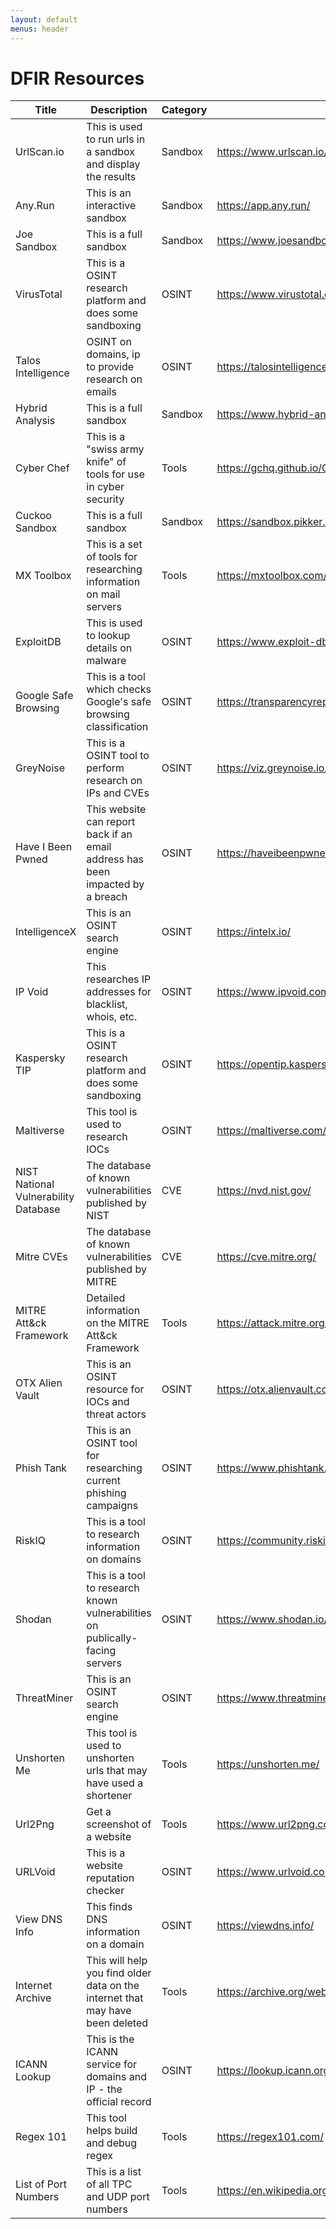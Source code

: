 ```yaml
---
layout: default
menus: header
---
```


# DFIR Resources


| Title                                | Description                                                                      | Category | URL                                                                                                                                                             |   |
|--------------------------------------|----------------------------------------------------------------------------------|----------|-----------------------------------------------------------------------------------------------------------------------------------------------------------------|---|
| UrlScan.io                           | This is used to run urls in a sandbox and display the results                    | Sandbox  | <a href="https://www.urlscan.io/"   target="_blank">https://www.urlscan.io/</a>                                                                                 |   |
| Any.Run                              | This is an interactive sandbox                                                   | Sandbox  | <a href="https://app.any.run/"   target="_blank">https://app.any.run/</a>                                                                                       |   |
| Joe Sandbox                          | This is a full sandbox                                                           | Sandbox  | <a href="https://www.joesandbox.com/"   target="_blank">https://www.joesandbox.com/</a>                                                                         |   |
| VirusTotal                           | This is a OSINT research platform and does some sandboxing                       | OSINT    | <a href="https://www.virustotal.com/"   target="_blank">https://www.virustotal.com/</a>                                                                         |   |
| Talos Intelligence                   | OSINT on domains, ip to provide research on emails                               | OSINT    | <a href="https://talosintelligence.com/"   target="_blank">https://talosintelligence.com/</a>                                                                   |   |
| Hybrid Analysis                      | This is a full sandbox                                                           | Sandbox  | <a href="https://www.hybrid-analysis.com/"   target="_blank">https://www.hybrid-analysis.com/</a>                                                               |   |
| Cyber Chef                           | This is a "swiss army knife" of tools for use in cyber security                  | Tools    | <a href="https://gchq.github.io/CyberChef/"   target="_blank">https://gchq.github.io/CyberChef/</a>                                                             |   |
| Cuckoo Sandbox                       | This is a full sandbox                                                           | Sandbox  | <a href="https://sandbox.pikker.ee/"   target="_blank">https://sandbox.pikker.ee/</a>                                                                           |   |
| MX Toolbox                           | This is a set of tools for researching information on mail servers               | Tools    | <a href="https://mxtoolbox.com/"   target="_blank">https://mxtoolbox.com/</a>                                                                                   |   |
| ExploitDB                            | This is used to lookup details on malware                                        | OSINT    | <a href="https://www.exploit-db.com/"   target="_blank">https://www.exploit-db.com/</a>                                                                         |   |
| Google Safe Browsing                 | This is a tool which checks Google's safe browsing classification                | OSINT    | <a   href="https://transparencyreport.google.com/safe-browsing/search"   target="_blank">https://transparencyreport.google.com/safe-browsing/search</a>         |   |
| GreyNoise                            | This is a OSINT tool to perform research on IPs and CVEs                         | OSINT    | <a href="https://viz.greynoise.io/"   target="_blank">https://viz.greynoise.io/</a>                                                                             |   |
| Have I Been Pwned                    | This website can report back if an email address has been impacted by a   breach | OSINT    | <a href="https://haveibeenpwned.com/"   target="_blank">https://haveibeenpwned.com/</a>                                                                         |   |
| IntelligenceX                        | This is an OSINT search engine                                                   | OSINT    | <a href="https://intelx.io/"   target="_blank">https://intelx.io/</a>                                                                                           |   |
| IP Void                              | This researches IP addresses for blacklist, whois, etc.                          | OSINT    | <a href="https://www.ipvoid.com/"   target="_blank">https://www.ipvoid.com/</a>                                                                                 |   |
| Kaspersky TIP                        | This is a OSINT research platform and does some sandboxing                       | OSINT    | <a href="https://opentip.kaspersky.com/"   target="_blank">https://opentip.kaspersky.com/</a>                                                                   |   |
| Maltiverse                           | This tool is used to research IOCs                                               | OSINT    | <a href="https://maltiverse.com/search"   target="_blank">https://maltiverse.com/search</a>                                                                     |   |
| NIST National Vulnerability Database | The database of known vulnerabilities published by NIST                          | CVE      | <a href="https://nvd.nist.gov/"   target="_blank">https://nvd.nist.gov/</a>                                                                                     |   |
| Mitre CVEs                           | The database of known vulnerabilities published by MITRE                         | CVE      | <a href="https://cve.mitre.org/"   target="_blank">https://cve.mitre.org/</a>                                                                                   |   |
| MITRE Att&ck Framework               | Detailed information on the MITRE Att&ck Framework                               | Tools    | <a href="https://attack.mitre.org/"   target="_blank">https://attack.mitre.org/</a>                                                                             |   |
| OTX Alien Vault                      | This is an OSINT resource for IOCs and threat actors                             | OSINT    | <a href="https://otx.alienvault.com/"   target="_blank">https://otx.alienvault.com/</a>                                                                         |   |
| Phish Tank                           | This is an OSINT tool for researching current phishing campaigns                 | OSINT    | <a href="https://www.phishtank.com/index.php"   target="_blank">https://www.phishtank.com/index.php</a>                                                         |   |
| RiskIQ                               | This is a tool to research information on domains                                | OSINT    | <a href="https://community.riskiq.com/home"   target="_blank">https://community.riskiq.com/home</a>                                                             |   |
| Shodan                               | This is a tool to research known vulnerabilities on publically-facing   servers  | OSINT    | <a href="https://www.shodan.io/"   target="_blank">https://www.shodan.io/</a>                                                                                   |   |
| ThreatMiner                          | This is an OSINT search engine                                                   | OSINT    | <a href="https://www.threatminer.org/"   target="_blank">https://www.threatminer.org/</a>                                                                       |   |
| Unshorten Me                         | This tool is used to unshorten urls that may have used a shortener               | Tools    | <a href="https://unshorten.me/"   target="_blank">https://unshorten.me/</a>                                                                                     |   |
| Url2Png                              | Get a screenshot of a website                                                    | Tools    | <a href="https://www.url2png.com/"   target="_blank">https://www.url2png.com/</a>                                                                               |   |
| URLVoid                              | This is a website reputation checker                                             | OSINT    | <a href="https://www.urlvoid.com/"   target="_blank">https://www.urlvoid.com/</a>                                                                               |   |
| View DNS Info                        | This finds DNS information on a domain                                           | OSINT    | <a href="https://viewdns.info/"   target="_blank">https://viewdns.info/</a>                                                                                     |   |
| Internet Archive                     | This will help you find older data on the internet that may have been   deleted  | Tools    | <a href="https://archive.org/web/"   target="_blank">https://archive.org/web/</a>                                                                               |   |
| ICANN Lookup                         | This is the ICANN service for domains and IP - the official record               | OSINT    | <a href="https://lookup.icann.org/en"   target="_blank">https://lookup.icann.org/en</a>                                                                         |   |
| Regex 101                            | This tool helps build and debug regex                                            | Tools    | <a href="https://regex101.com/"   target="_blank">https://regex101.com/</a>                                                                                     |   |
| List of Port Numbers                 | This is a list of all TPC and UDP port numbers                                   | Tools    | <a   href="https://en.wikipedia.org/wiki/List_of_TCP_and_UDP_port_numbers"   target="_blank">https://en.wikipedia.org/wiki/List_of_TCP_and_UDP_port_numbers</a> |   |